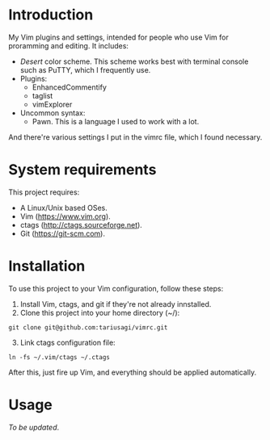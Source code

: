 # Introduction
My Vim plugins and settings, intended for people who use Vim for proramming and editing. It includes:
- *Desert* color scheme. This scheme works best with terminal console such as PuTTY, which I frequently use.
- Plugins:
	- EnhancedCommentify
	- taglist
	- vimExplorer
- Uncommon syntax:
	- Pawn. This is a language I used to work with a lot.

And there're various settings I put in the vimrc file, which I found necessary.

# System requirements
This project requires:
- A Linux/Unix based OSes.
- Vim (https://www.vim.org).
- ctags (http://ctags.sourceforge.net).
- Git (https://git-scm.com).

# Installation
To use this project to your Vim configuration, follow these steps:
1. Install Vim, ctags, and git if they're not already innstalled.
2. Clone this project into your home directory (~/):

`git clone git@github.com:tariusagi/vimrc.git`

3. Link ctags configuration file:

`ln -fs ~/.vim/ctags ~/.ctags`

After this, just fire up Vim, and everything should be applied automatically.

# Usage
*To be updated*.
